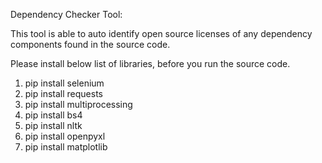 Dependency Checker Tool:

This tool is able to auto identify open source licenses of any dependency components found in the source code.

Please install below list of libraries, before you run the source code.

1. pip install selenium
2. pip install requests
3. pip install multiprocessing
4. pip install bs4
5. pip install nltk
6. pip install openpyxl
7. pip install matplotlib
